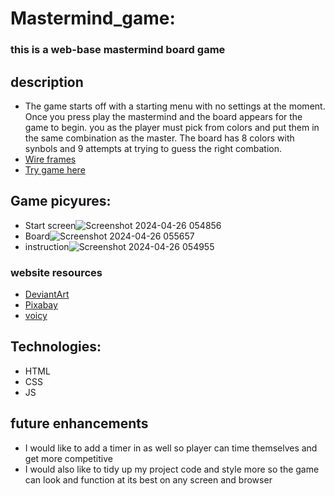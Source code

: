
# Mastermind_game:
### this is a web-base mastermind board game 

## description
- The game starts off with a starting menu with no settings at the moment. Once you press play the mastermind and the board appears for the game to begin. you as the player must pick from colors and put them in the same combination as the master. The board has 8 colors with synbols and 9 attempts at trying to guess the right combation. 
- [Wire frames](https://www.figma.com/file/PMZ8KCxsvOiLIVBxOXDhx4/Mastermind_wireFrames?type=design&node-id=0%3A1&mode=design&t=J3FPP9Pbr8ZfIi5L-1)
- [Try game here](https://cadarius45.github.io/Mastermind_game/)

## Game picyures:
- Start screen![Screenshot 2024-04-26 054856](https://github.com/CaDarius45/Mastermind_game/assets/77362025/d3f7aa6a-52f2-4cf7-96bc-274daf280a60)
- Board![Screenshot 2024-04-26 055657](https://github.com/CaDarius45/Mastermind_game/assets/77362025/a7d8659d-599b-4ad1-a8c4-9be008d73f44)
- instruction![Screenshot 2024-04-26 054955](https://github.com/CaDarius45/Mastermind_game/assets/77362025/fe9c8b3a-9fcb-49e9-a8e5-d2c59f0372c1)

### website resources
- [DeviantArt](https://www.deviantart.com/)
- [Pixabay](https://pixabay.com/)
- [voicy](https://www.voicy.network/)

## Technologies:
- HTML
- CSS
- JS

## future enhancements 
- I would like to add a timer in as well so player can time themselves and get more competitive
- I would also like to tidy up my project code and style more so the game can look and function at its best on any screen and browser
